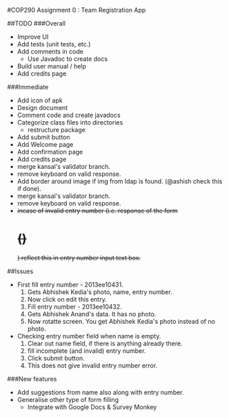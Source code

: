 #COP290 Assignment 0 : Team Registration App  

##TODO
###Overall  
* Improve UI
* Add tests (unit tests, etc.)   
* Add comments in code
	* Use Javadoc to create docs
* Build user manual / help
* Add credits page  

###Immediate
* Add icon of apk
* Design document
* Comment code and create javadocs
* Categorize class files into directories
	* restructure package
* Add submit button
* Add Welcome page
* Add confirmation page
* Add credits page
* merge kansal's validator branch.
* remove keyboard on valid response.
* Add border around image if img from ldap is found. (@ashish check this if done).
* merge kansal's validator branch.
* remove keyboard on valid response.
* ~~incase of invalid entry number (i.e. response of the form <h1> ()</h1>) reflect this in entry number input text box.~~


##Issues
* First fill entry number - 2013ee10431.
	1. Gets Abhishek Kedia's photo, name, entry number.
	2. Now click on edit this entry.
	3. Fill entry number - 2013ee10432.
	4. Gets Abhishek Anand's data. It has no photo.
	5. Now rotatte screen. You get Abhishek Kedia's photo instead of no photo.
* Checking entry number field when name is empty.
	1. Clear out name field, if there is anything already there.
	2. fill incomplete (and invalid) entry number.
	3. Click submit button.
	4. This does not give invalid entry number error. 


###New features
* Add suggestions from name also along with entry number.
* Generalise other type of form filling
	* Integrate with Google Docs & Survey Monkey